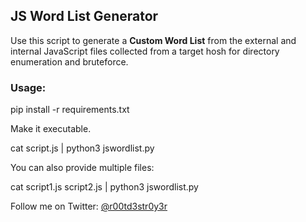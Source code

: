 ## JS Word List Generator

Use this script to generate a **Custom Word List** from the external and internal JavaScript files collected from a target hosh for directory enumeration and bruteforce.

### Usage:

pip install -r requirements.txt

Make it executable.

cat script.js | python3 jswordlist.py

You can also provide multiple files:

cat script1.js script2.js | python3 jswordlist.py

Follow me on Twitter: [@r00td3str0y3r](https://twitter.com/r00td3str0y3r)
